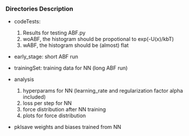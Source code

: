 ### Directories Description

* codeTests:
	1. Results for testing ABF.py
	2. woABF, the histogram should be propotional to exp(-U(x)/kbT)
	3. wABF, the histogram should be (almost) flat 

* early_stage:
	short ABF run 

* trainingSet:
	training data for NN (long ABF run)

* analysis
	1. hyperparams for NN (learning_rate and regularization factor alpha included)
	2. loss per step for NN
	3. force distribution after NN training 
	4. plots for force distribution

* pklsave
	weights and biases trained from NN
